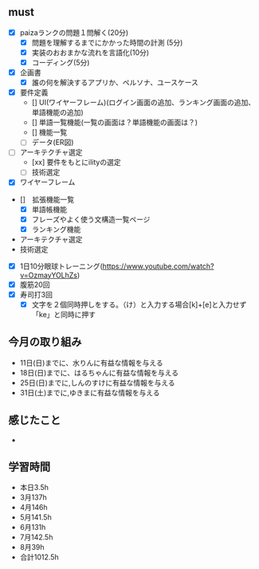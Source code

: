 


## must
- [x] paizaランクの問題１問解く(20分)
  - [x] 問題を理解するまでにかかった時間の計測 (5分)
  - [x] 実装のおおまかな流れを言語化(10分)
  - [x] コーディング(5分)
- [x] 企画書
  - [x] 誰の何を解決するアプリか、ペルソナ、ユースケース
- [x] 要件定義
  - [] UI(ワイヤーフレーム)(ログイン画面の追加、ランキング画面の追加、単語機能の追加)
  - [] 単語一覧機能(一覧の画面は？単語機能の画面は？)
  - [] 機能一覧
  - [ ] データ(ER図)
- [ ] アーキテクチャ選定
  - [xx] 要件をもとにilityの選定
  - [ ] 技術選定
- [x] ワイヤーフレーム
- []　拡張機能一覧
  - [x] 単語帳機能
  - [x] フレーズやよく使う文構造一覧ページ
  - [x] ランキング機能

- アーキテクチャ選定
- 技術選定 
- [x] 1日10分眼球トレーニング(https://www.youtube.com/watch?v=OzmayYOLhZs)
- [x] 腹筋20回
- [x] 寿司打3回
  - [x] 文字を２個同時押しをする。（け）と入力する場合[k]+[e]と入力せず「ke」と同時に押す
     
## 今月の取り組み
- 11日(日)までに、水りんに有益な情報を与える
- 18日(日)までに、はるちゃんに有益な情報を与える　
- 25日(日)までに,しんのすけに有益な情報を与える
- 31日(土)までに,ゆきまに有益な情報を与える




## 感じたこと
- 
  

## 学習時間
  - 本日3.5h
  - 3月137h
  - 4月146h
  - 5月141.5h
  - 6月131h
  - 7月142.5h
  - 8月39h
  - 合計1012.5h
    





